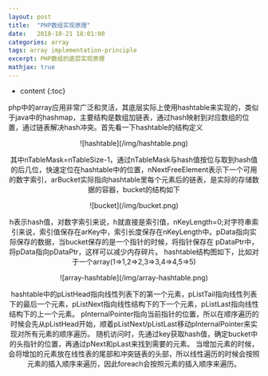 ```yaml
---
layout: post
title:  "PHP数组实现原理"
date:   2018-10-21 18:01:00
categories: array
tags: array implementation-principle
excerpt: PHP数组的底层实现原理
mathjax: true
---
```


* content
{:toc}

php中的array应用非常广泛和灵活，其底层实际上使用hashtable来实现的，类似于java中的hashmap，主要结构是数组加链表，通过hash映射到对应数组的位置，通过链表解决hash冲突。首先看一下hashtable的结构定义

<div align=center>![hashtable](/img/hashtable.png)

其中nTableMask=nTableSize-1，通过nTableMask与hash值按位与取到hash值的后几位，快速定位在hashtable中的位置，nNextFreeElement表示下一个可用的数字索引，arBucket实际指向hashtable里每个元素后的链表，是实际的存储数据的容器，bucket的结构如下

<div align=center>![bucket](/img/bucket.png)

h表示hash值，对数字索引来说，h就直接是索引值，nKeyLength=0;对字符串索引来说，索引值保存在arKey中，索引长度保存在nKeyLength中。pData指向实际保存的数据，当bucket保存的是一个指针的时候，将指针保存在
pDataPtr中，将pData指向pDataPtr，这样可以减少内存碎片。
hashtable结构图如下，比如对于一个array(1=>1,2=>2,3=>3,4=>4,5=>5)

<div align=center>![array-hashtable](/img/array-hashtable.png)

hashtable中的pListHead指向线性列表下的第一个元素，pListTail指向线性列表下的最后一个元素，pListNext指向线性结构下的下一个元素，pListLast指向线性结构下的上一个元素。
pInternalPointer指向当前指针的位置，所以在顺序遍历的时候会先从pListHead开始，顺着pListNext/pListLast移动pInternalPointer来实现对所有元素的顺序遍历。
随机访问时，先通过key获取hash值，确定bucket中的头指针的位置，再通过pNext和pLast来找到需要的元素。
当增加元素的时候，会将增加的元素放在线性表的尾部和冲突链表的头部，所以线性遍历的时候会按照元素的插入顺序来遍历，因此foreach会按照元素的插入顺序来遍历。